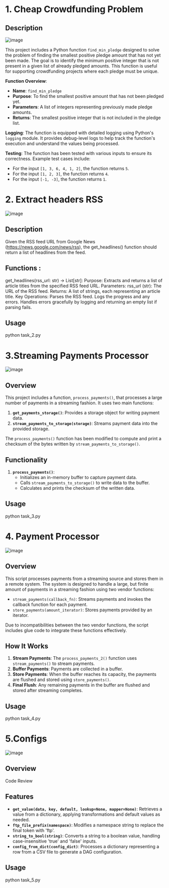 # 1. Cheap Crowdfunding Problem

## Description

![image](https://github.com/user-attachments/assets/0f58dd78-2e92-4ab6-aa28-c7cb9a905c02)

This project includes a Python function `find_min_pledge` designed to solve the problem of finding the smallest positive pledge amount that has not yet been made.
The goal is to identify the minimum positive integer that is not present in a given list of already pledged amounts.
This function is useful for supporting crowdfunding projects where each pledge must be unique.

**Function Overview**:
- **Name**: `find_min_pledge`
- **Purpose**: To find the smallest positive amount that has not been pledged yet.
- **Parameters**: A list of integers representing previously made pledge amounts.
- **Returns**: The smallest positive integer that is not included in the pledge list.

**Logging**:
The function is equipped with detailed logging using Python's `logging` module.
It provides debug-level logs to help track the function's execution and understand the values being processed.

**Testing**:
The function has been tested with various inputs to ensure its correctness. Example test cases include:
- For the input `[1, 3, 6, 4, 1, 2]`, the function returns `5`.
- For the input `[1, 2, 3]`, the function returns `4`.
- For the input `[-1, -3]`, the function returns `1`.


# 2. Extract headers RSS
![image](https://github.com/user-attachments/assets/d26cb5c8-0e2e-4e7d-bc0e-2a7f2b9b18e2)


## Description
Given the RSS feed URL from Google News (https://news.google.com/news/rss), the get_headlines() function should return a list of headlines from the feed.

## Functions :
get_headlines(rss_url: str) -> List[str]:
Purpose: Extracts and returns a list of article titles from the specified RSS feed URL.
Parameters:
rss_url (str): The URL of the RSS feed.
Returns:
A list of strings, each representing an article title.
Key Operations:
Parses the RSS feed.
Logs the progress and any errors.
Handles errors gracefully by logging and returning an empty list if parsing fails.

## Usage
  python task_2.py

# 3.Streaming Payments Processor
![image](https://github.com/user-attachments/assets/de127eba-a03e-47c3-8b05-f7afe9d41092)


## Overview

This project includes a function, `process_payments()`, that processes a large number of payments in a streaming fashion. It uses two main functions:

1. **`get_payments_storage()`**: Provides a storage object for writing payment data.
2. **`stream_payments_to_storage(storage)`**: Streams payment data into the provided storage.

The `process_payments()` function has been modified to compute and print a checksum of the bytes written by `stream_payments_to_storage()`.


## Functionality

1. **`process_payments()`**:
   - Initializes an in-memory buffer to capture payment data.
   - Calls `stream_payments_to_storage()` to write data to the buffer.
   - Calculates and prints the checksum of the written data.
  
## Usage
   python task_3.py


# 4. Payment Processor
![image](https://github.com/user-attachments/assets/aea0ea24-9b41-48f3-aa7b-6f38651ffae9)


## Overview

This script processes payments from a streaming source and stores them in a remote system. The system is designed to handle a large, but finite amount of payments in a streaming fashion using two vendor functions:

- `stream_payments(callback_fn)`: Streams payments and invokes the callback function for each payment.
- `store_payments(amount_iterator)`: Stores payments provided by an iterator.

Due to incompatibilities between the two vendor functions, the script includes glue code to integrate these functions effectively.

## How It Works

1. **Stream Payments**: The `process_payments_2()` function uses `stream_payments()` to stream payments.
2. **Buffer Payments**: Payments are collected in a buffer.
3. **Store Payments**: When the buffer reaches its capacity, the payments are flushed and stored using `store_payments()`.
4. **Final Flush**: Any remaining payments in the buffer are flushed and stored after streaming completes.

## Usage
   python task_4.py

# 5.Configs 
![image](https://github.com/user-attachments/assets/b9b8dcea-1233-4e5d-b043-5ff2146f7d88)


## Overview
Code Review
## Features

- **`get_value(data, key, default, lookup=None, mapper=None)`**: Retrieves a value from a dictionary, applying transformations and default values as needed.
- **`ftp_file_prefix(namespace)`**: Modifies a namespace string to replace the final token with 'ftp'.
- **`string_to_bool(string)`**: Converts a string to a boolean value, handling case-insensitive 'true' and 'false' inputs.
- **`config_from_dict(config_dict)`**: Processes a dictionary representing a row from a CSV file to generate a DAG configuration.

## Usage
   python task_5.py
